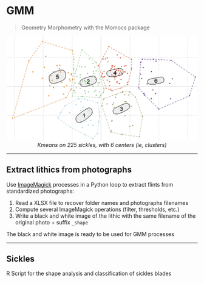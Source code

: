 # GMM
> Geometry Morphometry with the Momocs package

<p align="center">
  <img alt="img-name" src="../www/5_kmeans.jpg" width="500">
  <br>
    <em>Kmeans on 225 sickles, with 6 centers (ie, clusters)</em>
</p>

---

## Extract lithics from photographs

Use [ImageMagick](https://imagemagick.org/) processes in a Python loop to extract flints from standardized photographs:

1. Read a XLSX file to recover folder names and photographs filenames
2. Compute several ImageMagick operations (filter, thresholds, etc.)
3. Write a black and white image of the lithic with the same filename of the original photo + suffix `_shape`

The black and white image is ready to be used for GMM processes

---


## Sickles

R Script for the shape analysis and classification of sickles blades

